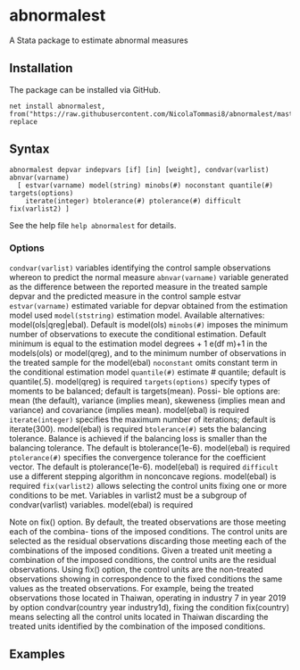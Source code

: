 # abnormalest
A Stata package to estimate abnormal measures


## Installation
The package can be installed via GitHub.

```
net install abnormalest, from("https://raw.githubusercontent.com/NicolaTommasi8/abnormalest/master/") replace
```

## Syntax
```
abnormalest depvar indepvars [if] [in] [weight], condvar(varlist) abnvar(varname)
  [ estvar(varname) model(string) minobs(#) noconstant quantile(#) targets(options)
    iterate(integer) btolerance(#) ptolerance(#) difficult fix(varlist2) ]
```

See the help file `help abnormalest` for details.

### Options
`condvar(varlist)` variables identifying the control sample observations whereon to predict the
normal measure
`abnvar(varname)` variable generated as the difference between the reported measure in the treated
sample depvar and the predicted measure in the control sample estvar
`estvar(varname)` estimated variable for depvar obtained from the estimation model used
`model(ststring)` estimation model. Available alternatives: model(ols|qreg|ebal). Default is
model(ols)
`minobs(#)` imposes the minimum number of observations to execute the conditional estimation.
Default minimum is equal to the estimation model degrees + 1 e(df m)+1 in the models(ols)
or model(qreg), and to the minimum number of observations in the treated sample for the
model(ebal)
`noconstant` omits constant term in the conditional estimation model
`quantile(#)` estimate # quantile; default is quantile(.5). model(qreg) is required
`targets(options)` specify types of moments to be balanced; default is targets(mean). Possi-
ble options are: mean (the default), variance (implies mean), skeweness (implies mean and
variance) and covariance (implies mean). model(ebal) is required
`iterate(integer)` specifies the maximum number of iterations; default is iterate(300). model(ebal)
is required
`btolerance(#)` sets the balancing tolerance. Balance is achieved if the balancing loss is smaller
than the balancing tolerance. The default is btolerance(1e-6). model(ebal) is required
`ptolerance(#)` specifies the convergence tolerance for the coefficient vector.
The default is ptolerance(1e-6). model(ebal) is required
`difficult` use a different stepping algorithm in nonconcave regions. model(ebal) is required
`fix(varlist2)` allows selecting the control units fixing one or more conditions to be met. Variables
in varlist2 must be a subgroup of condvar(varlist) variables. model(ebal) is required

Note on fix() option. By default, the treated observations are those meeting each of the combina-
tions of the imposed conditions. The control units are selected as the residual observations discarding
those meeting each of the combinations of the imposed conditions. Given a treated unit meeting a
combination of the imposed conditions, the control units are the residual observations. Using fix()
option, the control units are the non-treated observations showing in correspondence to the fixed
conditions the same values as the treated observations. For example, being the treated observations
those located in Thaiwan, operating in industry 7 in year 2019 by option condvar(country year
industry1d), fixing the condition fix(country) means selecting all the control units located in
Thaiwan discarding the treated units identified by the combination of the imposed conditions.

## Examples




